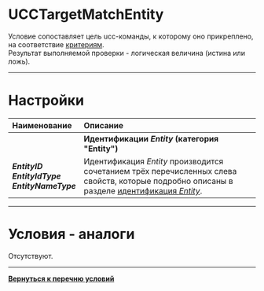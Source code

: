 # **UCCTargetMatchEntity**

Условие сопоставляет цель ucc-команды, к которому оно прикреплено, на соответствие [критериям](#ref-EntityIdentification).<br/>
Результат выполняемой проверки - логическая величина (истина или ложь).

---

# **Настройки**

| **Наименование** | **Описание** 
|:-----------------|:-------------
|| <a name ="ref-EntityIdentification"></a>**Идентификации *Entity* (категория "Entity")**
|<a name ="ref-EntityID">***EntityID***</a><br/><a name ="ref-EntityIdType">***EntityIdType***</a><br/><a name ="ref-EntityNameType">***EntityNameType***</a><!--<br/><a name ="ref-EntityID">***EntitySetType***</a>--> | Идентификация *Entity* производится сочетанием <!--четырех-->трёх перечисленных слева свойств, которые подробно описаны в разделе [идентификация *Entity*](../../General/EntityIdentification-RU.md).

<!---

# **Примеры**-->

---

# **Условия - аналоги**
Отсутствуют.

---

[**Вернуться к перечню условий**](../EntityTools-UccExtensions-RU.md#Условия)